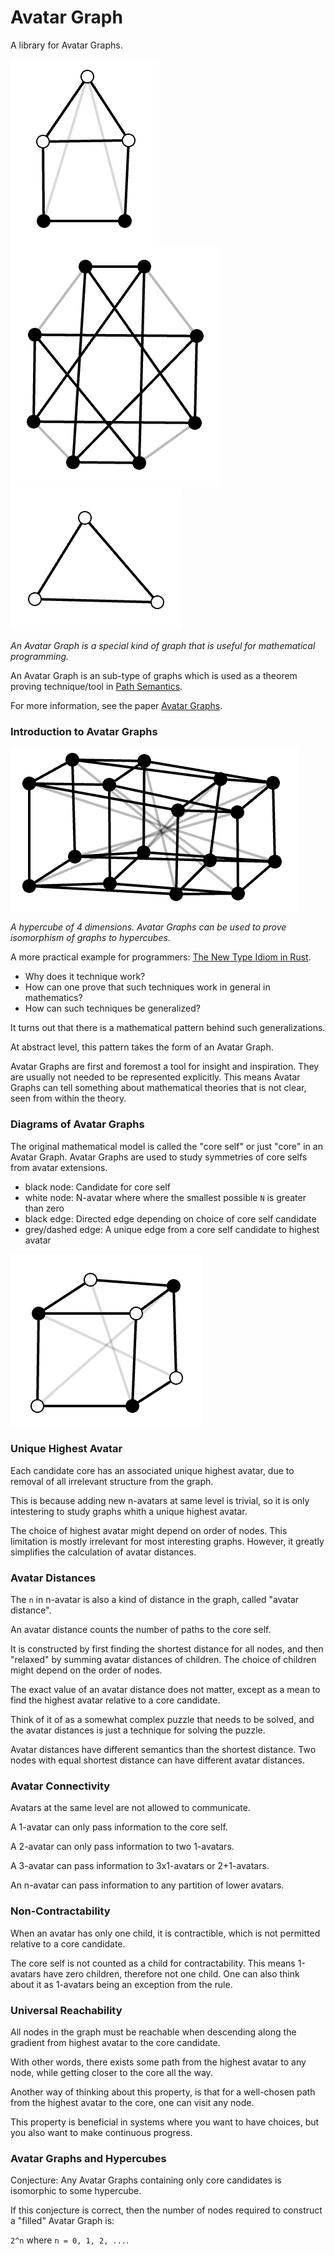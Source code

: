 # Avatar Graph

A library for Avatar Graphs.

![avatar5-01.png](https://raw.githubusercontent.com/advancedresearch/avatar_graph/master/images/avatar5-01.png)
![avatar8-02.png](https://raw.githubusercontent.com/advancedresearch/avatar_graph/master/images/avatar8-02.png)
![avatar3-01.png](https://raw.githubusercontent.com/advancedresearch/avatar_graph/master/images/avatar3-01.png)

*An Avatar Graph is a special kind of graph that is useful for mathematical programming.*

An Avatar Graph is an sub-type of graphs
which is used as a theorem proving technique/tool in [Path Semantics](https://github.com/advancedresearch/path_semantics).

For more information, see the paper [Avatar Graphs](https://github.com/advancedresearch/path_semantics/blob/master/papers-wip/avatar-graphs.pdf).

### Introduction to Avatar Graphs

![avatar16-01.png](https://raw.githubusercontent.com/advancedresearch/avatar_graph/master/images/avatar16-01.png)

*A hypercube of 4 dimensions. Avatar Graphs can be used to prove isomorphism of graphs to hypercubes.*

A more practical example for programmers: [The New Type Idiom in Rust](https://doc.rust-lang.org/rust-by-example/generics/new_types.html).

- Why does it technique work?
- How can one prove that such techniques work in general in mathematics?
- How can such techniques be generalized?

It turns out that there is a mathematical pattern behind such generalizations.

At abstract level, this pattern takes the form of an Avatar Graph.

Avatar Graphs are first and foremost a tool for insight and inspiration.
They are usually not needed to be represented explicitly.
This means Avatar Graphs can tell something about mathematical theories
that is not clear, seen from within the theory.

### Diagrams of Avatar Graphs

The original mathematical model is called the "core self" or just "core" in an Avatar Graph.
Avatar Graphs are used to study symmetries of core selfs from avatar extensions.

- black node: Candidate for core self
- white node: N-avatar where where the smallest possible `N` is greater than zero
- black edge: Directed edge depending on choice of core self candidate
- grey/dashed edge: A unique edge from a core self candidate to highest avatar

![avatar7-01.png](https://raw.githubusercontent.com/advancedresearch/avatar_graph/master/images/avatar7-01.png)

### Unique Highest Avatar

Each candidate core has an associated unique highest avatar,
due to removal of all irrelevant structure from the graph.

This is because adding new n-avatars at same level is trivial,
so it is only intestering to study graphs whith a unique highest avatar.

The choice of highest avatar might depend on order of nodes.
This limitation is mostly irrelevant for most interesting graphs.
However, it greatly simplifies the calculation of avatar distances.

### Avatar Distances

The `n` in n-avatar is also a kind of distance in the graph, called "avatar distance".

An avatar distance counts the number of paths to the core self.

It is constructed by first finding the shortest distance for all nodes,
and then "relaxed" by summing avatar distances of children.
The choice of children might depend on the order of nodes.

The exact value of an avatar distance does not matter,
except as a mean to find the highest avatar relative to a core candidate.

Think of it of as a somewhat complex puzzle that needs to be solved,
and the avatar distances is just a technique for solving the puzzle.

Avatar distances have different semantics than the shortest distance.
Two nodes with equal shortest distance can have different avatar distances.

### Avatar Connectivity

Avatars at the same level are not allowed to communicate.

A 1-avatar can only pass information to the core self.

A 2-avatar can only pass information to two 1-avatars.

A 3-avatar can pass information to 3x1-avatars or 2+1-avatars.

An n-avatar can pass information to any partition of lower avatars.

### Non-Contractability

When an avatar has only one child, it is contractible,
which is not permitted relative to a core candidate.

The core self is not counted as a child for contractability.
This means 1-avatars have zero children, therefore not one child.
One can also think about it as 1-avatars being an exception from the rule.

### Universal Reachability

All nodes in the graph must be reachable when descending along the gradient
from highest avatar to the core candidate.

With other words, there exists some path from the highest avatar to any node,
while getting closer to the core all the way.

Another way of thinking about this property, is that for a well-chosen path
from the highest avatar to the core, one can visit any node.

This property is beneficial in systems where you want to have choices,
but you also want to make continuous progress.

### Avatar Graphs and Hypercubes

Conjecture: Any Avatar Graphs containing only core candidates is
isomorphic to some hypercube.

If this conjecture is correct, then the number of nodes required
to construct a "filled" Avatar Graph is:

`2^n` where `n = 0, 1, 2, ...`.
